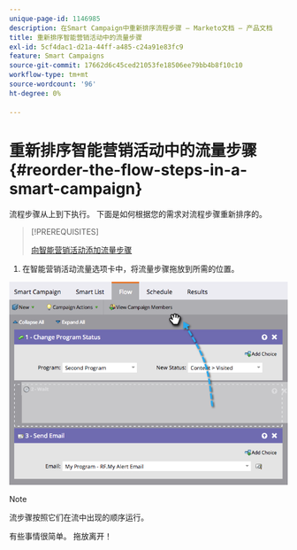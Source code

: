 ```yaml
---
unique-page-id: 1146985
description: 在Smart Campaign中重新排序流程步骤 — Marketo文档 — 产品文档
title: 重新排序智能营销活动中的流量步骤
exl-id: 5cf4dac1-d21a-44ff-a485-c24a91e83fc9
feature: Smart Campaigns
source-git-commit: 17662d6c45ced21053fe18506ee79bb4b8f10c10
workflow-type: tm+mt
source-wordcount: '96'
ht-degree: 0%

---
```


# 重新排序智能营销活动中的流量步骤 {#reorder-the-flow-steps-in-a-smart-campaign}

流程步骤从上到下执行。 下面是如何根据您的需求对流程步骤重新排序的。

>[!PREREQUISITES]
>
>[向智能营销活动添加流量步骤](/help/marketo/product-docs/core-marketo-concepts/smart-campaigns/flow-actions/add-a-flow-step-to-a-smart-campaign.md)

1. 在智能营销活动流量选项卡中，将流量步骤拖放到所需的位置。

![](assets/reorder-the-flow-steps-in-a-smart-campaign-1.png)

>[!NOTE]
>
>流步骤按照它们在流中出现的顺序运行。

有些事情很简单。 拖放离开！
